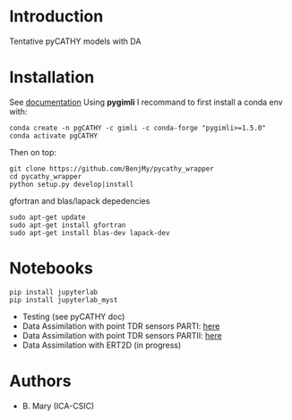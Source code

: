 # Introduction
Tentative pyCATHY models with DA

# Installation
See [documentation](https://benjmy.github.io/pycathy_wrapper/content/installing.html)
Using **pygimli** I recommand to first install a conda env with: 
```
conda create -n pgCATHY -c gimli -c conda-forge "pygimli>=1.5.0"
conda activate pgCATHY
```
Then on top:
```
git clone https://github.com/BenjMy/pycathy_wrapper
cd pycathy_wrapper
python setup.py develop|install
```

gfortran and blas/lapack depedencies
```
sudo apt-get update
sudo apt-get install gfortran
sudo apt-get install blas-dev lapack-dev
```


# Notebooks

```
pip install jupyterlab
pip install jupyterlab_myst
```

- Testing (see pyCATHY doc)
- Data Assimilation with point TDR sensors PARTI: [here](./notebooks/DA_SMC_sensors_part1.ipynb)
- Data Assimilation with point TDR sensors PARTII: [here](./notebooks/DA_SMC_sensors_part2.ipynb)
- Data Assimilation with ERT2D (in progress)


# Authors
- B. Mary (ICA-CSIC)
